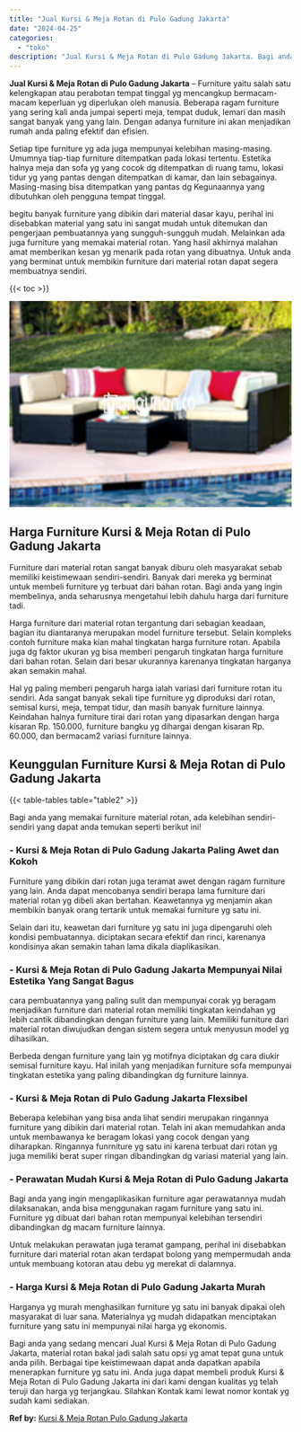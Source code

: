 ```yaml
---
title: "Jual Kursi & Meja Rotan di Pulo Gadung Jakarta"
date: "2024-04-25"
categories: 
  - "toko"
description: "Jual Kursi & Meja Rotan di Pulo Gadung Jakarta. Bagi anda yang sedang mencari Jual Kursi & Meja Rotan di Pulo Gadung Jakarta, material rotan bakal jadi salah..."
---
```


**Jual Kursi & Meja Rotan di Pulo Gadung Jakarta** – Furniture yaitu salah satu kelengkapan atau perabotan tempat tinggal yg mencangkup bermacam-macam keperluan yg diperlukan oleh manusia. Beberapa ragam furniture yang sering kali anda jumpai seperti meja, tempat duduk, lemari dan masih sangat banyak yang yang lain. Dengan adanya furniture ini akan menjadikan rumah anda paling efektif dan efisien.

Setiap tipe furniture yg ada juga mempunyai kelebihan masing-masing. Umumnya tiap-tiap furniture ditempatkan pada lokasi tertentu. Estetika halnya meja dan sofa yg yang cocok dg ditempatkan di ruang tamu, lokasi tidur yg yang pantas dengan ditempatkan di kamar, dan lain sebagainya. Masing-masing bisa ditempatkan yang pantas dg Kegunaannya yang dibutuhkan oleh pengguna tempat tinggal.

begitu banyak furniture yang dibikin dari material dasar kayu, perihal ini disebabkan material yang satu ini sangat mudah untuk ditemukan dan pengerjaan pembuatannya yang sungguh-sungguh mudah. Melainkan ada juga furniture yang memakai material rotan. Yang hasil akhirnya malahan amat memberikan kesan yg menarik pada rotan yang dibuatnya. Untuk anda yang berminat untuk membikin furniture dari material rotan dapat segera membuatnya sendiri.

{{< toc >}}

![Jual Kursi & Meja Rotan di Pulo Gadung Jakarta](/images/kursi-meja-rotan-murah30.png)

## Harga Furniture Kursi & Meja Rotan di Pulo Gadung Jakarta

Furniture dari material rotan sangat banyak diburu oleh masyarakat sebab memiliki keistimewaan sendiri-sendiri. Banyak dari mereka yg berminat untuk membeli furniture yg terbuat dari bahan rotan. Bagi anda yang ingin membelinya, anda seharusnya mengetahui lebih dahulu harga dari furniture tadi.

Harga furniture dari material rotan tergantung dari sebagian keadaan, bagian itu diantaranya merupakan model furniture tersebut. Selain kompleks contoh furniture maka kian mahal tingkatan harga furniture rotan. Apabila juga dg faktor ukuran yg bisa memberi pengaruh tingkatan harga furniture dari bahan rotan. Selain dari besar ukurannya karenanya tingkatan harganya akan semakin mahal.

Hal yg paling memberi pengaruh harga ialah variasi dari furniture rotan itu sendiri. Ada sangat banyak sekali tipe furniture yg diproduksi dari rotan, semisal kursi, meja, tempat tidur, dan masih banyak furniture lainnya. Keindahan halnya furniture tirai dari rotan yang dipasarkan dengan harga kisaran Rp. 150.000, furniture bangku yg dihargai dengan kisaran Rp. 60.000, dan bermacam2 variasi furniture lainnya.

## Keunggulan Furniture Kursi & Meja Rotan di Pulo Gadung Jakarta

{{< table-tables table="table2" >}}

Bagi anda yang memakai furniture material rotan, ada kelebihan sendiri-sendiri yang dapat anda temukan seperti berikut ini!

### \- Kursi & Meja Rotan di Pulo Gadung Jakarta Paling Awet dan Kokoh

Furniture yang dibikin dari rotan juga teramat awet dengan ragam furniture yang lain. Anda dapat mencobanya sendiri berapa lama furniture dari material rotan yg dibeli akan bertahan. Keawetannya yg menjamin akan membikin banyak orang tertarik untuk memakai furniture yg satu ini.

Selain dari itu, keawetan dari furniture yg satu ini juga dipengaruhi oleh kondisi pembuatannya. diciptakan secara efektif dan rinci, karenanya kondisinya akan semakin tahan lama dikala diaplikasikan.

### \- Kursi & Meja Rotan di Pulo Gadung Jakarta Mempunyai Nilai Estetika Yang Sangat Bagus

cara pembuatannya yang paling sulit dan mempunyai corak yg beragam menjadikan furniture dari material rotan memiliki tingkatan keindahan yg lebih cantik dibandingkan dengan furniture yang lain. Memiliki furniture dari material rotan diwujudkan dengan sistem segera untuk menyusun model yg dihasilkan.

Berbeda dengan furniture yang lain yg motifnya diciptakan dg cara diukir semisal furniture kayu. Hal inilah yang menjadikan furniture sofa mempunyai tingkatan estetika yang paling dibandingkan dg furniture lainnya.

### \- Kursi & Meja Rotan di Pulo Gadung Jakarta Flexsibel

Beberapa kelebihan yang bisa anda lihat sendiri merupakan ringannya furniture yang dibikin dari material rotan. Telah ini akan memudahkan anda untuk membawanya ke beragam lokasi yang cocok dengan yang diharapkan. Ringannya funrniture yg satu ini karena terbuat dari rotan yg juga memiliki berat super ringan dibandingkan dg variasi material yang lain.

### \- Perawatan Mudah Kursi & Meja Rotan di Pulo Gadung Jakarta

Bagi anda yang ingin mengaplikasikan furniture agar perawatannya mudah dilaksanakan, anda bisa menggunakan ragam furniture yang satu ini. Furniture yg dibuat dari bahan rotan mempunyai kelebihan tersendiri dibandingkan dg macam furniture lainnya.

Untuk melakukan perawatan juga teramat gampang, perihal ini disebabkan furniture dari material rotan akan terdapat bolong yang mempermudah anda untuk membuang kotoran atau debu yg merekat di dalamnya.

### \- Harga Kursi & Meja Rotan di Pulo Gadung Jakarta Murah

Harganya yg murah menghasilkan furniture yg satu ini banyak dipakai oleh masyarakat di luar sana. Materialnya yg mudah didapatkan menciptakan furniture yang satu ini mempunyai nilai harga yg ekonomis.

Bagi anda yang sedang mencari Jual Kursi & Meja Rotan di Pulo Gadung Jakarta, material rotan bakal jadi salah satu opsi yg amat tepat guna untuk anda pilih. Berbagai tipe keistimewaan dapat anda dapatkan apabila menerapkan furniture yg satu ini. Anda juga dapat membeli produk Kursi & Meja Rotan di Pulo Gadung Jakarta ini dari kami dengan kualitas yg telah teruji dan harga yg terjangkau. Silahkan Kontak kami lewat nomor kontak yg sudah kami sediakan.

**Ref by:** [Kursi & Meja Rotan Pulo Gadung Jakarta](https://id.wikipedia.org/wiki/Kursi)
